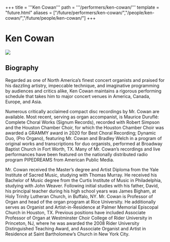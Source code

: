 +++
title = '''Ken Cowan'''
path = '''/performers/ken-cowan/'''
template = "future.html"
aliases = ["/future/performers/ken-cowan/","/people/ken-cowan/","/future/people/ken-cowan/"]
+++

<h1>Ken Cowan</h1>

<img class="speaker-photo" src="https://custom.cvent.com/C3A4539B19F74ABCB6FCE437F6BC0A74/files/event/910aaf2914d44586a56fbd0b3b2c31c0/765a3f472c954a4398d36b270cf7761b.jpg">
<h2>Biography</h2>
<p>Regarded as one of North America’s finest concert organists and praised for his dazzling artistry, impeccable technique, and imaginative programming by audiences and critics alike, Ken Cowan maintains a rigorous performing schedule that takes him to major concert venues in America, Canada, Europe, and Asia.  

Numerous critically acclaimed compact disc recordings by Mr. Cowan are available.  Most recent, serving as organ accompanist, is Maurice Duruflé: Complete Choral Works (Signum Records), recorded with Robert Simpson and the Houston Chamber Choir, for which the Houston Chamber Choir was awarded a GRAMMY award in 2020 for Best Choral Recording;  Dynamic Duo, (Pro Organo), featuring Mr. Cowan and Bradley Welch in a program of original works and transcriptions for duo organists, performed at Broadway Baptist Church in Fort Worth, TX.  Many of Mr. Cowan’s recordings and live performances have been featured on the nationally distributed radio program PIPEDREAMS from American Public Media.

Mr. Cowan received the Master’s degree and Artist Diploma from the Yale Institute of Sacred Music, studying with Thomas Murray.  He received his Bachelor of Music degree from the Curtis Institute of Music in Philadelphia, studying with John Weaver.  Following initial studies with his father, David, his principal teacher during his high school years was James Bigham, at Holy Trinity Lutheran Church, in Buffalo, NY.
Mr. Cowan is Professor of Organ and head of the organ program at Rice University.  He additionally serves as Organist and Artist-in-Residence at Palmer Memorial Episcopal Church in Houston, TX.  Previous positions have included Associate Professor of Organ at Westminster Choir College of Rider University in Princeton, NJ, where he was awarded the 2008 Rider University Distinguished Teaching Award, and Associate Organist and Artist in Residence at Saint Bartholomew’s Church in New York City.</p>

